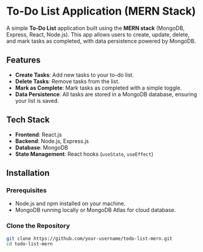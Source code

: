 # To-Do List Application (MERN Stack)

A simple **To-Do List** application built using the **MERN stack** (MongoDB, Express, React, Node.js). This app allows users to create, update, delete, and mark tasks as completed, with data persistence powered by MongoDB.

## Features

- **Create Tasks**: Add new tasks to your to-do list.
- **Delete Tasks**: Remove tasks from the list.
- **Mark as Complete**: Mark tasks as completed with a simple toggle.
- **Data Persistence**: All tasks are stored in a MongoDB database, ensuring your list is saved.

## Tech Stack

- **Frontend**: React.js
- **Backend**: Node.js, Express.js
- **Database**: MongoDB
- **State Management**: React hooks (`useState`, `useEffect`)

## Installation

### Prerequisites

- Node.js and npm installed on your machine.
- MongoDB running locally or MongoDB Atlas for cloud database.

### Clone the Repository

```bash
git clone https://github.com/your-username/todo-list-mern.git
cd todo-list-mern
```
